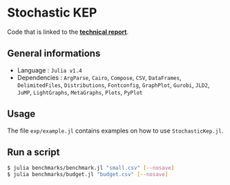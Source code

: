 # Stochastic KEP

Code that is linked to the **[technical report](Stochastic_KEP.pdf)**.

## General informations

* Language : `Julia v1.4`
* Dependencies : `ArgParse`, `Cairo`, `Compose`,  `CSV`, `DataFrames`, `DelimitedFiles`, `Distributions`, `Fontconfig`, `GraphPlot`, `Gurobi`, `JLD2`, `JuMP`, `LightGraphs`, `MetaGraphs`, `Plots`, `PyPlot` 

## Usage

The file `exp/example.jl` contains examples on how to use `StochasticKep.jl`.

## Run a script

```bash
$ julia benchmarks/benchmark.jl "small.csv" [--nosave]
$ julia benchmarks/budget.jl "budget.csv" [--nosave]
```
